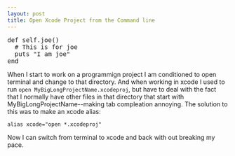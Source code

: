 ```yaml
---
layout: post
title: Open Xcode Project from the Command line
---
```


<pre class="prettyprint">
def self.joe()
  # This is for joe
  puts "I am joe"
end
</pre>
When I start to work on a programmign project I am conditioned to open terminal and change to that directory. And when working in xcode I used to run `open MyBigLongProjectName.xcodeproj`, but have to deal with the fact that I normally have other files in that directory that start with MyBigLongProjectName--making tab compleation annoying. The solution to this was to make an xcode alias:

    alias xcode="open *.xcodeproj"

Now I can switch from terminal to xcode and back with out breaking my pace.

